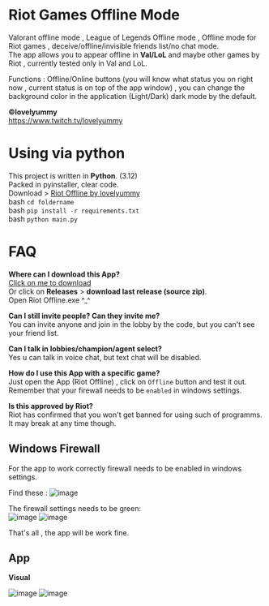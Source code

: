 # Riot Games Offline Mode
Valorant offline mode , League of Legends Offline mode , Offline mode for Riot games , deceive/offline/invisible friends list/no chat mode.      
The app allows you to appear offline in **Val/LoL** and maybe other games by Riot , currently tested only in Val and LoL.

Functions : Offline/Online buttons (you will know what status you on right now , current status is on top of the app window) , you can change the background color in the application (Light/Dark) dark mode by the default.

**©lovelyummy**                                         
https://www.twitch.tv/lovelyummy

# Using via python
This project is written in **Python**. (3.12)                                 
Packed in pyinstaller, clear code.                             
Download > [Riot Offline by lovelyummy](https://github.com/lovelyummy/riot-offline-mode)                   
bash `cd foldername`                                                         
bash `pip install -r requirements.txt`                                
bash `python main.py`                       
# FAQ
**Where can I download this App?**                                                          
[Click on me to download](https://github.com/lovelyummy/riot-offline-mode/archive/refs/heads/main.zip)                                     
Or click on **Releases** > **download last release (source zip)**.                                                 
Open Riot Offline.exe ^_^


**Can I still invite people? Can they invite me?**                                                        
You can invite anyone and join in the lobby by the code, but you can't see your friend list.

**Can I talk in lobbies/champion/agent select?**                                                       
Yes u can talk in voice chat, but text chat will be disabled.

**How do I use this App with a specific game?**                                                           
Just open the App (Riot Offline) , click on `Offline` button and test it out. Remember that your firewall needs to be `enabled` in windows settings. 

**Is this approved by Riot?**                                                            
Riot has confirmed that you won't get banned for using such of programms. It may break at any time though.


## Windows Firewall
For the app to work correctly firewall needs to be enabled in windows settings.   

Find these : ![image](https://github.com/user-attachments/assets/8e2d42ee-462e-4571-9faa-21675987ac0e)                      

The firewall settings needs to be green:                                                  
![image](https://github.com/user-attachments/assets/ad099059-f643-4d53-9165-ea95d856c74d) ![image](https://github.com/user-attachments/assets/953f433d-6e16-47a4-8519-2fef69da755a)
                                     

That's all , the app will be work fine.
## App
**Visual**


![image](https://github.com/user-attachments/assets/415b8e0c-c796-4a71-b8cf-eb7cb1f1d01b) ![image](https://github.com/user-attachments/assets/d2c8abe1-28be-472d-88cc-1bebfea9d65c)








